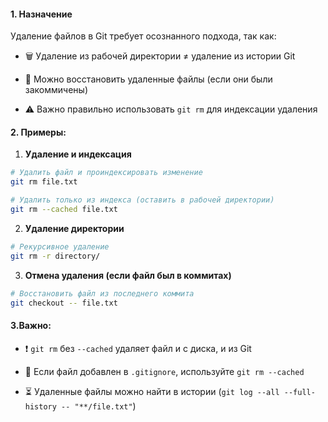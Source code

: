 #### **1. Назначение**

Удаление файлов в Git требует осознанного подхода, так как:

- 🗑️ Удаление из рабочей директории ≠ удаление из истории Git

- 🔄 Можно восстановить удаленные файлы (если они были закоммичены)

- ⚠️ Важно правильно использовать `git rm` для индексации удаления


#### **2. Примеры:**

1. **Удаление и индексация**
```bash
# Удалить файл и проиндексировать изменение
git rm file.txt

# Удалить только из индекса (оставить в рабочей директории)
git rm --cached file.txt
```

2. **Удаление директории**
```bash
# Рекурсивное удаление
git rm -r directory/
```

3. **Отмена удаления (если файл был в коммитах)**
```bash
# Восстановить файл из последнего коммита
git checkout -- file.txt

```

#### **3.Важно:**

- ❗ `git rm` без `--cached` удаляет файл и с диска, и из Git

- 🔄 Если файл добавлен в `.gitignore`, используйте `git rm --cached`

- ⏳ Удаленные файлы можно найти в истории (`git log --all --full-history -- "**/file.txt"`)
